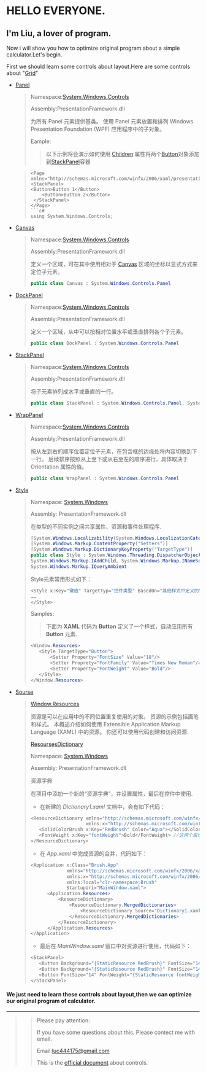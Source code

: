 # HELLO EVERYONE.
## I'm Liu, a lover of program.

Now i will show you how to optimize original program about a simple calculator.Let's begin.

First we should learn some controls about layout.Here are some controls about "[Grid](https://learn.microsoft.com/zh-cn/dotnet/desktop/wpf/controls/grid?view=netframeworkdesktop-4.8)"

* [Panel](https://learn.microsoft.com/zh-cn/dotnet/api/system.windows.controls.panel?view=windowsdesktop-8.0)
  >Namespace:[System.Windows.Controls](https://learn.microsoft.com/zh-cn/dotnet/api/system.windows.controls?view=windowsdesktop-8.0)
  >
  >Assembly:PresentationFramework.dll
  >
  >为所有 Panel 元素提供基类。 使用 Panel 元素放置和排列 Windows Presentation Foundation (WPF) 应用程序中的子对象。
  >
  >Eample:
  >>以下示例将会演示如何使用 [Children](https://learn.microsoft.com/zh-cn/dotnet/api/system.windows.controls.panel.children?view=windowsdesktop-8.0) 属性将两个[Button](https://learn.microsoft.com/zh-cn/dotnet/api/system.windows.controls.button?view=windowsdesktop-8.0)对象添加到[StackPanel](https://learn.microsoft.com/zh-cn/dotnet/api/system.windows.controls.stackpanel?view=windowsdesktop-8.0)容器

  >```XAML
  ><Page xmlns="http://schemas.microsoft.com/winfx/2006/xaml/presentation">
  ><StackPanel>
  ><Button>Button 1</Button>
  >     <Button>Button 2</Button>
  >  </StackPanel>
  ></Page>
  >```c#
  >using System.Windows.Controls;
  >
  
* [Canvas](https://learn.microsoft.com/zh-cn/dotnet/api/system.windows.controls.canvas?view=windowsdesktop-8.0)
  >Namespace:[System.Windows.Controls](https://learn.microsoft.com/zh-cn/dotnet/api/system.windows.controls?view=windowsdesktop-8.0)
  >
  >Assembly:PresentationFramework.dll
  >
  >定义一个区域，可在其中使用相对于 [Canvas](https://learn.microsoft.com/zh-cn/dotnet/api/system.windows.controls.canvas?view=windowsdesktop-8.0) 区域的坐标以显式方式来定位子元素。
  >
  >```c#
  >public class Canvas : System.Windows.Controls.Panel
  
* [DockPanel](https://learn.microsoft.com/zh-cn/dotnet/api/system.windows.controls.dockpanel?view=windowsdesktop-8.0)
    >Namespace:[System.Windows.Controls](https://learn.microsoft.com/zh-cn/dotnet/api/system.windows.controls?view=windowsdesktop-8.0)
    >
    >Assembly:PresentationFramework.dll
    >
    >定义一个区域，从中可以按相对位置水平或垂直排列各个子元素。
    >
    >```c#
    >public class DockPanel : System.Windows.Controls.Panel
    
 * [StackPanel](https://learn.microsoft.com/zh-cn/dotnet/api/system.windows.controls.stackpanel?view=windowsdesktop-8.0)
    >Namespace:[System.Windows.Controls](https://learn.microsoft.com/zh-cn/dotnet/api/system.windows.controls?view=windowsdesktop-8.0)
    >
    >Assembly:PresentationFramework.dll
    >
    >将子元素排列成水平或垂直的一行。
    >
    >```c#
    >public class StackPanel : System.Windows.Controls.Panel, System.Windows.Controls.Primitives.IScrollInfo
    
 * [WrapPanel](https://learn.microsoft.com/zh-cn/dotnet/api/system.windows.controls.wrappanel?view=windowsdesktop-8.0)
    >Namespace:[System.Windows.Controls](https://learn.microsoft.com/zh-cn/dotnet/api/system.windows.controls?view=windowsdesktop-8.0)
    >
    >Assembly:PresentationFramework.dll
    >
    >按从左到右的顺序位置定位子元素，在包含框的边缘处将内容切换到下一行。 后续排序按照从上至下或从右至左的顺序进行，具体取决于 Orientation 属性的值。
    >
    >```C#
    >public class WrapPanel : System.Windows.Controls.Panel
 * [Style](https://learn.microsoft.com/zh-cn/dotnet/api/system.windows.style?view=windowsdesktop-8.0)
   >Namespace: [System.Windows](https://learn.microsoft.com/zh-cn/dotnet/api/system.windows?view=windowsdesktop-8.0)
   >
   >Assembly: PresentationFramework.dll
   >
   >在类型的不同实例之间共享属性、资源和事件处理程序.
   >
   >```c#
   >[System.Windows.Localizability(System.Windows.LocalizationCategory.Ignore)]
   >[System.Windows.Markup.ContentProperty("Setters")]
   >[System.Windows.Markup.DictionaryKeyProperty("TargetType")]
   >public class Style : System.Windows.Threading.DispatcherObject,
   >System.Windows.Markup.IAddChild, System.Windows.Markup.INameScope, 
   >System.Windows.Markup.IQueryAmbient
   >```
   >
   >Style元素常用形式如下：
   >```c#
   ><Style x:Key="键值" TargetTyp="控件类型" BasedOn="其他样式中定义的键值">
   >……
   ></Style>
   >```
   >
   >Samples:
   >>下面为 **XAML** 代码为 **Button** 定义了一个样式，自动应用所有 **Button** 元素.
   >```c#
   ><Window.Resources>
   >    <Style TargetType="Button">
   >        <Setter Property="FontSize" Value="18"/>
   >        <Setter Proprety="FontFamily" Value="Times New Roman"/>
   >        <Setter Property="FontWeight" Value="Bold"/>
   >    </Style>
   ></Window.Resources>
   >```
 * [Sourse](https://learn.microsoft.com/zh-cn/dotnet/desktop/wpf/advanced/resources-wpf?view=netframeworkdesktop-4.8)
   >[Window.Resources](https://learn.microsoft.com/zh-cn/dotnet/desktop/wpf/systems/xaml-resources-overview?view=netdesktop-7.0)
   >
   >资源是可以在应用中的不同位置重复使用的对象。 资源的示例包括画笔和样式。 本概述介绍如何使用 Extensible Application Markup Language (XAML) 中的资源。 你还可以使用代码创建和访问资源.
   >
   >[ResoursesDictionary](https://learn.microsoft.com/zh-cn/dotnet/api/system.windows.resourcedictionary?view=windowsdesktop-8.0)
   >
   >Namespace: [System.Windows](https://learn.microsoft.com/zh-cn/dotnet/api/system.windows?view=windowsdesktop-8.0)
   >
   >Assembly: PresentationFramework.dll
   >
   >资源字典
   >
   >在项目中添加一个新的“资源字典”，并设置属性，最后在控件中使用.
   >
   >* 在新建的 *Dictionary1.xaml* 文档中，会有如下代码：
   >
   >```c#
   ><ResourceDictionary xmlns="http://schemas.microsoft.com/winfx/2006/xaml/presentation"
   >                     xmlns:x="http://schemas.microsoft.com/winfx/2006/xaml">
   >    <SolidColorBrush x:Key="RedBrush" Color="Aqua"></SolidColorBrush>
   >    <FontWeight x:Key="fontWeight">Bold</FontWeight> //这两个属性是需要自己设置
   ></ResourceDictionary>
   >```
   >
   >* 在 *App.xaml* 中完成资源的合并，代码如下：
   >
   >```c#
   ><Application x:Class="Brush.App"
   >              xmlns="http://schemas.microsoft.com/winfx/2006/xaml/presentation"
   >              xmlns:x="http://schemas.microsoft.com/winfx/2006/xaml"
   >              xmlns:local="clr-namespace:Brush"
   >              StartupUri="MainWindow.xaml">
   >       <Application.Resources>
   >           <ResourceDictionary>
   >               <ResourceDictionary.MergedDictionaries>
   >                   <ResourceDictionary Source="Dictionary1.xaml"/>
   >               </ResourceDictionary.MergedDictionaries>
   >           </ResourceDictionary>
   >       </Application.Resources>
   ></Application>
   >```
   >
   >* 最后在 *MainWindow.xaml* 窗口中对资源进行使用，代码如下：
   >
   >```c#
   ><StackPanel>
   >    <Button Background="{StaticResource RedBrush}" FontSize="14" Content="静态资源"/>
   >    <Button Background="{StaticResource RedBrush}" FontSize="14" Content="动态资源"/>
   >    <Button FontSize="14" FontWeight="{StaticResource fontWeight}" Content="修改颜色"/>
   ></StackPanel>
   >```
#### We just need to learn these controls about layout,then we can optimize our original program of calculator.

********

>>Please pay attention:
>>
>>If you have some questions about this. Please contect me with email.
>>
>>Email:luc444175@gmail.com
>>
>>This is the [official document](https://learn.microsoft.com/zh-cn/dotnet/desktop/wpf/controls/?view=netframeworkdesktop-4.8) about controls.
     
     




  

